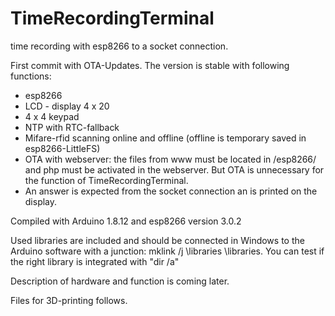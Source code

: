 # TimeRecordingTerminal
time recording with esp8266 to a socket connection.

First commit with OTA-Updates. The version is stable with following functions:
 - esp8266
 - LCD - display 4 x 20
 - 4 x 4 keypad
 - NTP with RTC-fallback
 - Mifare-rfid scanning online and offline (offline is temporary saved in esp8266-LittleFS)
 - OTA with webserver: the files from www must be located in /esp8266/ and php must be activated in the webserver. But OTA is unnecessary for the function of TimeRecordingTerminal.
 - An answer is expected from the socket connection an is printed on the display.
 
Compiled with Arduino 1.8.12 and esp8266 version 3.0.2

Used libraries are included and should be connected in Windows to the Arduino software with a junction: mklink /j <arduino-folder>\libraries <TimeRecordingTerminal-folder>\libraries. You can test if the right library is integrated with "dir /a"
 
 Description of hardware and function is coming later. 
 
 Files for 3D-printing follows.
